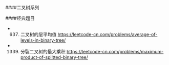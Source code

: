 ####二叉树系列


####经典题目
 * 637. 二叉树的层平均值 https://leetcode-cn.com/problems/average-of-levels-in-binary-tree/
 * 1339. 分裂二叉树的最大乘积 https://leetcode-cn.com/problems/maximum-product-of-splitted-binary-tree/
